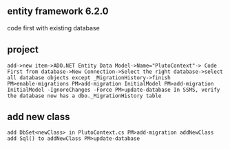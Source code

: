## entity framework 6.2.0

code first with existing database

## project
	add->new item->ADO.NET Entity Data Model->Name="PlutoContext"-> Code First from database->New Connection->Select the right database->select all database objects except _MigrationHistory->finish
	PM>enable-migrations PM>add-migration InitialModel PM>add-migration InitialModel -IgnoreChanges -Force PM>update-database In SSMS, verify the database now has a dbo._MigrationHistory table
## add new class
	add DbSet<newClass> in PlutoContext.cs PM>add-migration addNewClass add Sql() to addNewClass PM>update-database        








